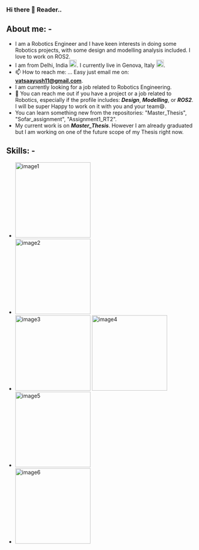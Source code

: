 ### Hi there 👋 Reader..

## About me: - 
 - I am a Robotics Engineer and I have keen interests in doing some Robotics projects, with some design and modelling analysis included. I love to work on ROS2. 
 - I am from Delhi, India <img src="https://github.com/aayush11101998/aayush11101998/assets/91724060/da6a4a1a-2316-4c66-a3f8-6440dbfcd6e6" alt="image7" width="20">. I currently live in Genova, Italy <img src="https://github.com/aayush11101998/aayush11101998/assets/91724060/d2532296-434d-4dec-bf73-29521827f81f" alt="image8" width="20">. 
 - 📫 How to reach me: ... Easy just email me on: **vatsaayush11@gmail.com**.
 - I am currently looking for a job related to Robotics Engineering.
 - 👯 You can reach me out if you have a project or a job related to Robotics, especially if the profile includes: ***Design***, ***Modelling***, or ***ROS2***. I will be super Happy to work on it with you and your team😄.
 - You can learn something new from the repositories: "Master_Thesis", "Sofar_assignment", "Assignment1_RT2".
 - My current work is on ***Master_Thesis***. However I am already graduated but I am working on one of the future scope of my Thesis right now.
## Skills: - 
- <img src="https://github.com/aayush11101998/aayush11101998/assets/91724060/af90d7b9-3aa5-4976-ad09-0c845118ed1b" alt="image1" width="200">
- <img src= "https://github.com/aayush11101998/aayush11101998/assets/91724060/6c2ee697-e9e5-4c8d-8a90-3c9e34a8a2a1" alt = "image2" width = "200">
- <img src= "https://github.com/aayush11101998/aayush11101998/assets/91724060/10a13ac8-4433-40db-8c98-6cbd177671f3" alt = "image3" width = "200"> <img src= "https://github.com/aayush11101998/aayush11101998/assets/91724060/e3c689cc-12d2-485c-9dfa-4bb8411266f3" alt = "image4" width = "200">
- <img src= "https://github.com/aayush11101998/aayush11101998/assets/91724060/81cfdcd6-a3ca-4938-8104-56a3bc58cd95" alt = "image5" width = "200">
- <img src= "https://github.com/aayush11101998/aayush11101998/assets/91724060/c1db43d8-7ebe-40c2-8e20-05e42cd4a17f" alt = "image6" width = "200"> 
<!--![image]()

**aayush11101998/aayush11101998** is a ✨ _special_ ✨ repository because its `README.md` (this file) appears on your GitHub profile.

Here are some ideas to get you started:
![image](https://github.com/aayush11101998/aayush11101998/assets/91724060/d2532296-434d-4dec-bf73-29521827f81f)



- 🔭 I’m currently working on ...
- 🌱 I’m currently learning ...
- 👯 I’m looking to collaborate on ...
- 🤔 I’m looking for help with ...
- 💬 Ask me about ...
- 📫 How to reach me: ...
- 😄 Pronouns: ...
- ⚡ Fun fact: ...
-->
